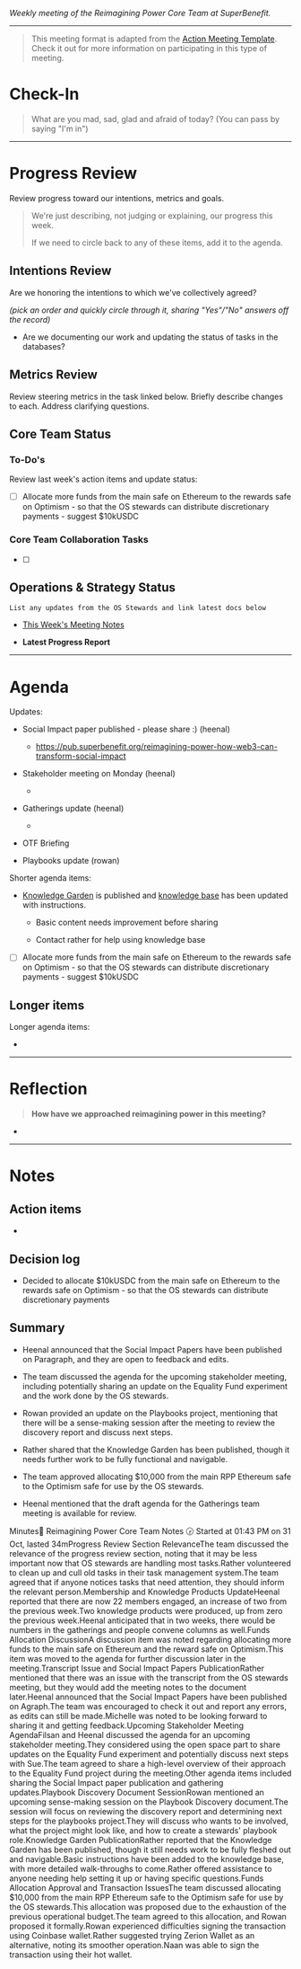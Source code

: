 _Weekly meeting of the Reimagining Power Core Team at SuperBenefit._

---

> This meeting format is adapted from the [Action Meeting Template](https://medium.com/the-ready/how-to-facilitate-the-best-meeting-your-team-will-have-this-week-763f31b6d7d). Check it out for more information on participating in this type of meeting.

# Check-In

> What are you mad, sad, glad and afraid of today? (You can pass by saying "I'm in")

---

# Progress Review

Review progress toward our intentions, metrics and goals.

> We're just describing, not judging or explaining, our progress this week.
>
> If we need to circle back to any of these items, add it to the agenda.

## Intentions Review

Are we honoring the intentions to which we've collectively agreed?

_(pick an order and quickly circle through it, sharing "Yes"/"No" answers off the record)_

- Are we documenting our work and updating the status of tasks in the databases?

## Metrics Review

Review steering metrics in the task linked below. Briefly describe changes to each. Address clarifying questions.

 

## Core Team Status

### To-Do's

Review last week's action items and update status:

- [ ] Allocate more funds from the main safe on Ethereum to the rewards safe on Optimism - so that the OS stewards can distribute discretionary payments - suggest $10kUSDC

### Core Team Collaboration Tasks

- [ ] 

## Operations & Strategy Status

`List any updates from the OS Stewards and link latest docs below`

- [This Week's Meeting Notes](https://app.charmverse.io/superbenefit/rpp-os-stewards-weekly-meeting-13-29-10-24-9965563811125873)

- **Latest Progress Report**

---

# Agenda

Updates:

- Social Impact paper published - please share :) (heenal)

  - https://pub.superbenefit.org/reimagining-power-how-web3-can-transform-social-impact

- Stakeholder meeting on Monday (heenal)

  -  

- Gatherings update (heenal)

  -  

- OTF Briefing

- Playbooks update (rowan)

Shorter agenda items:

- [Knowledge Garden](https://knowledge.superbenefit.org/) is published and [knowledge base](https://github.com/superbenefit/knowledge-base) has been updated with instructions.

  - Basic content needs improvement before sharing

  - Contact rather for help using knowledge base

- [ ] Allocate more funds from the main safe on Ethereum to the rewards safe on Optimism - so that the OS stewards can distribute discretionary payments - suggest $10kUSDC

## Longer items

Longer agenda items:

- 

---

# Reflection 

> **How have we approached reimagining power in this meeting?**

-  

---

# Notes

## Action items

- 

## Decision log

-   Decided to allocate $10kUSDC from the main safe on Ethereum to the rewards safe on Optimism - so that the OS stewards can distribute discretionary payments

## Summary

- Heenal announced that the Social Impact Papers have been published on Paragraph, and they are open to feedback and edits.

- The team discussed the agenda for the upcoming stakeholder meeting, including potentially sharing an update on the Equality Fund experiment and the work done by the OS stewards.

- Rowan provided an update on the Playbooks project, mentioning that there will be a sense-making session after the meeting to review the discovery report and discuss next steps.

- Rather shared that the Knowledge Garden has been published, though it needs further work to be fully functional and navigable.

- The team approved allocating $10,000 from the main RPP Ethereum safe to the Optimism safe for use by the OS stewards.

- Heenal mentioned that the draft agenda for the Gatherings team meeting is available for review.

Minutes📝 Reimagining Power Core Team Notes 🕞 Started at 01:43 PM on 31 Oct, lasted 34mProgress Review Section RelevanceThe team discussed the relevance of the progress review section, noting that it may be less important now that OS stewards are handling most tasks.Rather volunteered to clean up and cull old tasks in their task management system.The team agreed that if anyone notices tasks that need attention, they should inform the relevant person.Membership and Knowledge Products UpdateHeenal reported that there are now 22 members engaged, an increase of two from the previous week.Two knowledge products were produced, up from zero the previous week.Heenal anticipated that in two weeks, there would be numbers in the gatherings and people convene columns as well.Funds Allocation DiscussionA discussion item was noted regarding allocating more funds to the main safe on Ethereum and the reward safe on Optimism.This item was moved to the agenda for further discussion later in the meeting.Transcript Issue and Social Impact Papers PublicationRather mentioned that there was an issue with the transcript from the OS stewards meeting, but they would add the meeting notes to the document later.Heenal announced that the Social Impact Papers have been published on Agraph.The team was encouraged to check it out and report any errors, as edits can still be made.Michelle was noted to be looking forward to sharing it and getting feedback.Upcoming Stakeholder Meeting AgendaFilsan and Heenal discussed the agenda for an upcoming stakeholder meeting.They considered using the open space part to share updates on the Equality Fund experiment and potentially discuss next steps with Sue.The team agreed to share a high-level overview of their approach to the Equality Fund project during the meeting.Other agenda items included sharing the Social Impact paper publication and gathering updates.Playbook Discovery Document SessionRowan mentioned an upcoming sense-making session on the Playbook Discovery document.The session will focus on reviewing the discovery report and determining next steps for the playbooks project.They will discuss who wants to be involved, what the project might look like, and how to create a stewards' playbook role.Knowledge Garden PublicationRather reported that the Knowledge Garden has been published, though it still needs work to be fully fleshed out and navigable.Basic instructions have been added to the knowledge base, with more detailed walk-throughs to come.Rather offered assistance to anyone needing help setting it up or having specific questions.Funds Allocation Approval and Transaction IssuesThe team discussed allocating $10,000 from the main RPP Ethereum safe to the Optimism safe for use by the OS stewards.This allocation was proposed due to the exhaustion of the previous operational budget.The team agreed to this allocation, and Rowan proposed it formally.Rowan experienced difficulties signing the transaction using Coinbase wallet.Rather suggested trying Zerion Wallet as an alternative, noting its smoother operation.Naan was able to sign the transaction using their hot wallet.

## 